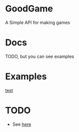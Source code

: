 # GoodGame
A Simple API for making games
# Docs
TODO, but you can see examples
# Examples
[test](main.py)
# TODO
 - See [here](/search?q=TODO&type=)
